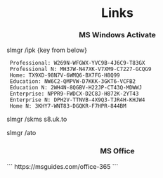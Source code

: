 <h1 align="center">Links</h1>
<h3 align="center">MS Windows Activate</h3>

<p> slmgr /ipk {key from below}</p>

```
 Professional: W269N-WFGWX-YVC9B-4J6C9-T83GX
 Professional N: MH37W-N47XK-V7XM9-C7227-GCQG9 
 Home: TX9XD-98N7V-6WMQ6-BX7FG-H8Q99 
 Education: NW6C2-QMPVW-D7KKK-3GKT6-VCFB2 
 Education N: 2WH4N-8QGBV-H22JP-CT43Q-MDWWJ 
 Enterprise: NPPR9-FWDCX-D2C8J-H872K-2YT43 
 Enterprise N: DPH2V-TTNVB-4X9Q3-TJR4H-KHJW4 
 Home N: 3KHY7-WNT83-DGQKR-F7HPR-844BM 
```

slmgr /skms s8.uk.to

slmgr /ato


<h3 align="center">MS Office</h3>
```
https://msguides.com/office-365
```






